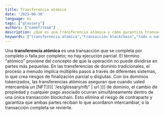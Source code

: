 ```yaml
---
title: Transferencia atómica
date: '2025-06-30'
language: es
tags: ["glossary"]
authors: ["namefiteam"]
description: ¿Qué es una transferencia atómica y cómo garantiza transacciones de dominio seguras?
keywords: ["transferencia atómica","transacción blockchain","todo o nada","intercambio seguro","contrato inteligente"]
---
```



Una **transferencia atómica** es una transacción que se completa por completo o falla por completo; no hay ejecución parcial. El término "atómico" proviene del concepto de que la operación no puede dividirse en partes más pequeñas. En las transferencias de dominio tradicionales, el proceso a menudo implica múltiples pasos a través de diferentes sistemas, lo que crea riesgos de finalización parcial o disputas. Con los dominios tokenizados, las transferencias atómicas aseguran que cuando usted intercambia un [NFT]({{ '/es/glossary/nft/' | url }}) de dominio, el cambio de propiedad y cualquier pago asociado ocurran simultáneamente dentro de una única transacción blockchain. Esto elimina el riesgo de contraparte y garantiza que ambas partes reciban lo que acordaron intercambiar, o la transacción completa se revierte.